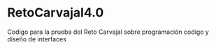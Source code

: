 # RetoCarvajal4.0
Codigo para la prueba del Reto Carvajal  sobre programación codigo y diseño de interfaces 
